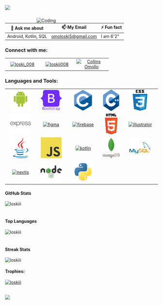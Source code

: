 
<h1 align="left">
    <img src="https://readme-typing-svg.herokuapp.com/?font=Righteous&size=35&center=true&vCenter=true&width=500&height=70&duration=4000&lines=Hello+Bug+Squashers!+😊;+I'm+Collins+Omollo!;+Welcome+to+my+github+😊;+Enjoy+😊;" />
</h1>



<img align="right" alt="Coding" width="400" src="https://cdn.dribbble.com/users/1162077/screenshots/3848914/programmer.gif">




| 💬 **Ask me about** | 📫 **My Email** | ⚡ **Fun fact** |
|---------------------|-----------------|----------------|
| Android, Kotlin, SQL| omoloski5@gmail.com | I am 6'2" |


<h3 align="left">Connect with me:</h3>
<table>
  <tr>
    <td align="center" width="100">
      <a href="https://instagram.com/loski_008" target="_blank">
        <img src="https://raw.githubusercontent.com/rahuldkjain/github-profile-readme-generator/master/src/images/icons/Social/instagram.svg" alt="loski_008" height="70" width="70"/>
      </a>
    </td>
    <td align="center" width="100">
      <a href="https://x.com/loskii008" target="_blank">
        <img src="https://raw.githubusercontent.com/rahuldkjain/github-profile-readme-generator/master/src/images/icons/Social/twitter.svg" alt="loskii008" height="70" width="70"/>
      </a>
    </td>
    <td align="center" width="100">
      <a href="https://www.linkedin.com/in/collins-omollo-51296629a" target="_blank">
        <img src="https://raw.githubusercontent.com/rahuldkjain/github-profile-readme-generator/master/src/images/icons/Social/linked-in-alt.svg" alt="Collins Omollo" height="70" width="70"/>
      </a>
    </td>
  </tr>
</table>

<h3 align="left">Languages and Tools:</h3>
<table>
  <tr>
    <td align="center" width="200">
      <a href="https://developer.android.com" target="_blank" rel="noreferrer">
        <img src="https://raw.githubusercontent.com/devicons/devicon/master/icons/android/android-original-wordmark.svg" alt="android" width="70" height="70"/>
      </a>
    </td>
    <td align="center" width="200">
      <a href="https://getbootstrap.com" target="_blank" rel="noreferrer">
        <img src="https://raw.githubusercontent.com/devicons/devicon/master/icons/bootstrap/bootstrap-plain-wordmark.svg" alt="bootstrap" width="70" height="70"/>
      </a>
    </td>
    <td align="center" width="200">
      <a href="https://www.cprogramming.com/" target="_blank" rel="noreferrer">
        <img src="https://raw.githubusercontent.com/devicons/devicon/master/icons/c/c-original.svg" alt="c" width="70" height="70"/>
      </a>
    </td>
    <td align="center" width="200">
      <a href="https://www.w3schools.com/cpp/" target="_blank" rel="noreferrer">
        <img src="https://raw.githubusercontent.com/devicons/devicon/master/icons/cplusplus/cplusplus-original.svg" alt="cplusplus" width="70" height="70"/>
      </a>
    </td>
    <td align="center" width="200">
      <a href="https://www.w3schools.com/css/" target="_blank" rel="noreferrer">
        <img src="https://raw.githubusercontent.com/devicons/devicon/master/icons/css3/css3-original-wordmark.svg" alt="css3" width="70" height="70"/>
      </a>
    </td>
  </tr>
  <tr>
    <td align="center" width="200">
      <a href="https://expressjs.com" target="_blank" rel="noreferrer">
        <img src="https://raw.githubusercontent.com/devicons/devicon/master/icons/express/express-original-wordmark.svg" alt="express" width="70" height="70"/>
      </a>
    </td>
    <td align="center" width="200">
      <a href="https://www.figma.com/" target="_blank" rel="noreferrer">
        <img src="https://www.vectorlogo.zone/logos/figma/figma-icon.svg" alt="figma" width="70" height="70"/>
      </a>
    </td>
    <td align="center" width="200">
      <a href="https://firebase.google.com/" target="_blank" rel="noreferrer">
        <img src="https://www.vectorlogo.zone/logos/firebase/firebase-icon.svg" alt="firebase" width="70" height="70"/>
      </a>
    </td>
    <td align="center" width="200">
      <a href="https://www.w3.org/html/" target="_blank" rel="noreferrer">
        <img src="https://raw.githubusercontent.com/devicons/devicon/master/icons/html5/html5-original-wordmark.svg" alt="html5" width="70" height="70"/>
      </a>
    </td>
    <td align="center" width="200">
      <a href="https://www.adobe.com/in/products/illustrator.html" target="_blank" rel="noreferrer">
        <img src="https://www.vectorlogo.zone/logos/adobe_illustrator/adobe_illustrator-icon.svg" alt="illustrator" width="70" height="70"/>
      </a>
    </td>
  </tr>
  <tr>
    <td align="center" width="200">
      <a href="https://www.java.com" target="_blank" rel="noreferrer">
        <img src="https://raw.githubusercontent.com/devicons/devicon/master/icons/java/java-original.svg" alt="java" width="70" height="70"/>
      </a>
    </td>
    <td align="center" width="200">
      <a href="https://developer.mozilla.org/en-US/docs/Web/JavaScript" target="_blank" rel="noreferrer">
        <img src="https://raw.githubusercontent.com/devicons/devicon/master/icons/javascript/javascript-original.svg" alt="javascript" width="70" height="70"/>
      </a>
    </td>
    <td align="center" width="200">
      <a href="https://kotlinlang.org" target="_blank" rel="noreferrer">
        <img src="https://www.vectorlogo.zone/logos/kotlinlang/kotlinlang-icon.svg" alt="kotlin" width="70" height="70"/>
      </a>
    </td>
    <td align="center" width="200">
      <a href="https://www.mongodb.com/" target="_blank" rel="noreferrer">
        <img src="https://raw.githubusercontent.com/devicons/devicon/master/icons/mongodb/mongodb-original-wordmark.svg" alt="mongodb" width="70" height="70"/>
      </a>
    </td>
    <td align="center" width="200">
      <a href="https://www.mysql.com/" target="_blank" rel="noreferrer">
        <img src="https://raw.githubusercontent.com/devicons/devicon/master/icons/mysql/mysql-original-wordmark.svg" alt="mysql" width="70" height="70"/>
      </a>
    </td>
  </tr>
  <tr>
    <td align="center" width="200">
      <a href="https://nextjs.org/" target="_blank" rel="noreferrer">
        <img src="https://cdn.worldvectorlogo.com/logos/nextjs-2.svg" alt="nextjs" width="70" height="70"/>
      </a>
    </td>
    <td align="center" width="200">
      <a href="https://nodejs.org" target="_blank" rel="noreferrer">
        <img src="https://raw.githubusercontent.com/devicons/devicon/master/icons/nodejs/nodejs-original-wordmark.svg" alt="nodejs" width="70" height="70"/>
      </a>
    </td>
    <td align="center" width="200">
      <a href="https://www.python.org" target="_blank" rel="noreferrer">
        <img src="https://raw.githubusercontent.com/devicons/devicon/master/icons/python/python-original.svg" alt="python" width="70" height="70"/>
      </a>
    </td>
  </tr>
</table>

<!-- GitHub Stats Section -->
<section style="margin-bottom: 40px;">
  <h4 align="left">GitHub Stats</h4>
  <p align="left">
    <img src="https://github-readme-stats.vercel.app/api?username=loskiii&show_icons=true&locale=en&theme=nightowl" alt="loskiii" />
  </p>
</section> 


<!-- Top Languages Section -->
<section style="margin-bottom: 40px;">
  <h4 align="left">Top Languages</h4>
  <p align="left">
    <img src="https://github-readme-stats.vercel.app/api/top-langs?username=loskiii&show_icons=true&locale=en&layout=compact&theme=nightowl" alt="loskiii" />
  </p>
</section>

<!-- Streak Stats Section -->
<section>
  <h4 align="left">Streak Stats</h4>
  <p align="left">
    <img src="https://github-readme-streak-stats.herokuapp.com/?user=loskiii&&theme=nightowl" alt="loskiii" />
  </p>
</section>
 <h4 align="left">Trophies:</h4>
<p align="left"> <a href="https://github.com/ryo-ma/github-profile-trophy"><img src="https://github-profile-trophy.vercel.app/?username=loskiii" alt="loskiii" /></a> </p>

<h2 align="left"><img src="https://readme-typing-svg.herokuapp.com?color=87CEFA&lines=Thank+you+for+stopping+by!;Have+a+nice+day."></h2>












